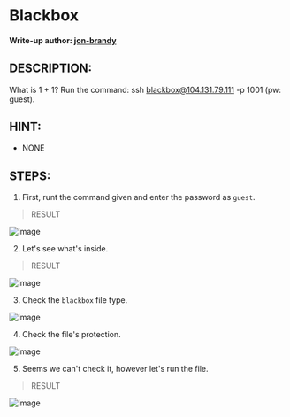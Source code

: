 # Blackbox
#### Write-up author: [jon-brandy]()
## DESCRIPTION:
What is 1 + 1? Run the command: ssh blackbox@104.131.79.111 -p 1001 (pw: guest).
## HINT:
- NONE
## STEPS:
1. First, runt the command given and enter the password as `guest`.

> RESULT

![image](https://user-images.githubusercontent.com/70703371/200485537-5ab862d8-604d-4d6f-96a3-470da6d161a5.png)


2. Let's see what's inside.

> RESULT

![image](https://user-images.githubusercontent.com/70703371/200485590-f7de95bc-297e-4389-8613-98de27ca880e.png)

3. Check the `blackbox` file type.

![image](https://user-images.githubusercontent.com/70703371/200485666-2e2a199a-6ce5-4819-b397-23bacd93de91.png)


4. Check the file's protection.

![image](https://user-images.githubusercontent.com/70703371/200485833-d7dd9fa1-5569-4e80-86cd-8748652b3db5.png)


5. Seems we can't check it, however let's run the file.

> RESULT

![image](https://user-images.githubusercontent.com/70703371/200485926-062c0d09-bb27-4265-b433-e90ce22b2c66.png)



